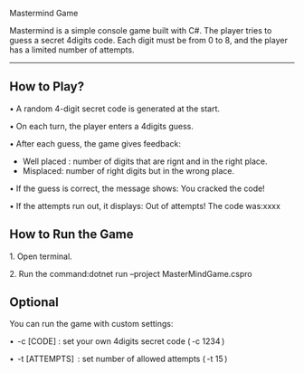 Mastermind Game

Mastermind is a simple console game built with C#. The player tries to guess a secret 4digits code. Each digit must be from 0 to 8, and the player has a limited number of attempts.

---
 ## How to Play?

•⁠  ⁠A random 4-digit secret code is generated at the start.

•⁠  ⁠On each turn, the player enters a 4digits guess.

•⁠  ⁠After each guess, the game gives feedback:
  - Well placed : number of digits that are rignt and in the right place.
  - Misplaced: number of right digits but in the wrong place.
    
•⁠  ⁠If the guess is correct, the message shows:
You cracked the code!

•⁠  ⁠If the attempts run out, it displays:
Out of attempts! The code was:xxxx

## How to Run the Game

1.⁠ ⁠Open terminal.

2.⁠ ⁠Run the command:dotnet run –project MasterMindGame.cspro

## Optional

You can run the game with custom settings:

•⁠  ⁠⁠ -c [CODE]⁠ : set your own 4digits secret code (⁠ -c 1234 ⁠)

•⁠  ⁠⁠ -t [ATTEMPTS] ⁠ : set number of allowed attempts (⁠ -t 15 ⁠)

